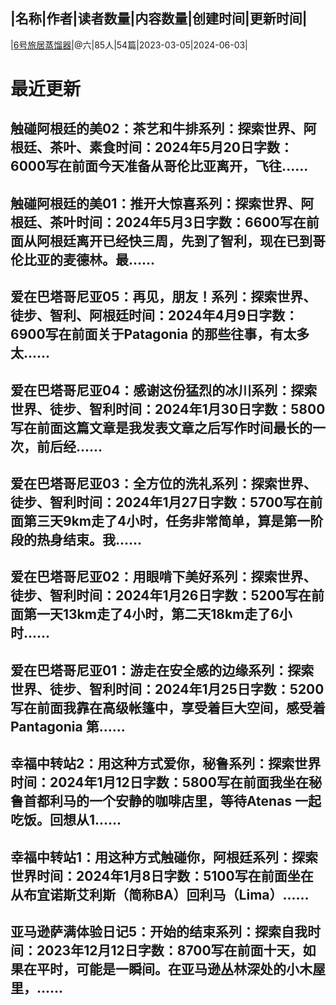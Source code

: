 |名称|作者|读者数量|内容数量|创建时间|更新时间|
---
|[6号旅居蒸馏器](https://xiaobot.net/p/ThinkDifferent?refer=0b133df9-27dc-423b-8101-639049001c13)|@六|85人|54篇|2023-03-05|2024-06-03|

# 最近更新
## 触碰阿根廷的美02：茶艺和牛排系列：探索世界、阿根廷、茶叶、素食时间：2024年5月20日字数：6000写在前面今天准备从哥伦比亚离开，飞往......
## 触碰阿根廷的美01：推开大惊喜系列：探索世界、阿根廷、茶叶时间：2024年5月3日字数：6600写在前面从阿根廷离开已经快三周，先到了智利，现在已到哥伦比亚的麦德林。最......
## 爱在巴塔哥尼亚05：再见，朋友！系列：探索世界、徒步、智利、阿根廷时间：2024年4月9日字数：6900写在前面关于Patagonia 的那些往事，有太多太......
## 爱在巴塔哥尼亚04：感谢这份猛烈的冰川系列：探索世界、徒步、智利时间：2024年1月30日字数：5800写在前面这篇文章是我发表文章之后写作时间最长的一次，前后经......
## 爱在巴塔哥尼亚03：全方位的洗礼系列：探索世界、徒步、智利时间：2024年1月27日字数：5700写在前面第三天9km走了4小时，任务非常简单，算是第一阶段的热身结束。我......
## 爱在巴塔哥尼亚02：用眼啃下美好系列：探索世界、徒步、智利时间：2024年1月26日字数：5200写在前面第一天13km走了4小时，第二天18km走了6小时......
## 爱在巴塔哥尼亚01：游走在安全感的边缘系列：探索世界、徒步、智利时间：2024年1月25日字数：5200写在前面我靠在高级帐篷中，享受着巨大空间，感受着Pantagonia 第......
## 幸福中转站2：用这种方式爱你，秘鲁系列：探索世界时间：2024年1月12日字数：5800写在前面我坐在秘鲁首都利马的一个安静的咖啡店里，等待Atenas 一起吃饭。回想从1......
## 幸福中转站1：用这种方式触碰你，阿根廷系列：探索世界时间：2024年1月8日字数：5100写在前面坐在从布宜诺斯艾利斯（简称BA）回利马（Lima）......
## 亚马逊萨满体验日记5：开始的结束系列：探索自我时间：2023年12月12日字数：8700写在前面十天，如果在平时，可能是一瞬间。在亚马逊丛林深处的小木屋里，......

